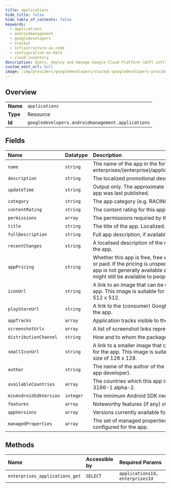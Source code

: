 ```yaml
---
title: applications
hide_title: false
hide_table_of_contents: false
keywords:
  - applications
  - androidmanagement
  - googledevelopers    
  - stackql
  - infrastructure-as-code
  - configuration-as-data
  - cloud inventory
description: Query, deploy and manage Google Cloud Platform (GCP) infrastructure and resources using SQL
custom_edit_url: null
image: /img/providers/googledevelopers/stackql-googledevelopers-provider-featured-image.png
---
```

  
    

## Overview
<table><tbody>
<tr><td><b>Name</b></td><td><code>applications</code></td></tr>
<tr><td><b>Type</b></td><td>Resource</td></tr>
<tr><td><b>Id</b></td><td><code>googledevelopers.androidmanagement.applications</code></td></tr>
</tbody></table>

## Fields
| Name | Datatype | Description |
|:-----|:---------|:------------|
| `name` | `string` | The name of the app in the form enterprises/&#123;enterprise&#125;/applications/&#123;package_name&#125;. |
| `description` | `string` | The localized promotional description, if available. |
| `updateTime` | `string` | Output only. The approximate time (within 7 days) the app was last published. |
| `category` | `string` | The app category (e.g. RACING, SOCIAL, etc.) |
| `contentRating` | `string` | The content rating for this app. |
| `permissions` | `array` | The permissions required by the app. |
| `title` | `string` | The title of the app. Localized. |
| `fullDescription` | `string` | Full app description, if available. |
| `recentChanges` | `string` | A localised description of the recent changes made to the app. |
| `appPricing` | `string` | Whether this app is free, free with in-app purchases, or paid. If the pricing is unspecified, this means the app is not generally available anymore (even though it might still be available to people who own it). |
| `iconUrl` | `string` | A link to an image that can be used as an icon for the app. This image is suitable for use up to a pixel size of 512 x 512. |
| `playStoreUrl` | `string` | A link to the (consumer) Google Play details page for the app. |
| `appTracks` | `array` | Application tracks visible to the enterprise. |
| `screenshotUrls` | `array` | A list of screenshot links representing the app. |
| `distributionChannel` | `string` | How and to whom the package is made available. |
| `smallIconUrl` | `string` | A link to a smaller image that can be used as an icon for the app. This image is suitable for use up to a pixel size of 128 x 128. |
| `author` | `string` | The name of the author of the apps (for example, the app developer). |
| `availableCountries` | `array` | The countries which this app is available in as per ISO 3166-1 alpha-2. |
| `minAndroidSdkVersion` | `integer` | The minimum Android SDK necessary to run the app. |
| `features` | `array` | Noteworthy features (if any) of this app. |
| `appVersions` | `array` | Versions currently available for this app. |
| `managedProperties` | `array` | The set of managed properties available to be pre-configured for the app. |
## Methods
| Name | Accessible by | Required Params |
|:-----|:--------------|:----------------|
| `enterprises_applications_get` | `SELECT` | `applicationsId, enterprisesId` |
